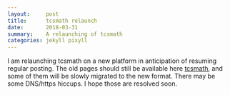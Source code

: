 ```yaml
---
layout:     post
title:      tcsmath relaunch
date:       2018-03-31
summary:    A relaunching of tcsmath
categories: jekyll pixyll
---
```


I am relaunching tcsmath on a new platform in anticipation
of resuming regular posting.  The old pages
should still be available here <a href="https://tcsmath.wordpress.com/">tcsmath</a>,
and some of them will be slowly migrated to the new format.
There may be some DNS/https hiccups.  I hope those are resolved soon.

